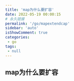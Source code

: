 ```yaml
---
title: 'map为什么要扩容'
date: 2022-05-19 00:00:15
# 永久链接
permalink: '/go/mapextendcap'
sidebar: 'auto'
isShowComment: true
categories:
 - go
tags:
 - null
---
```




## map为什么要扩容